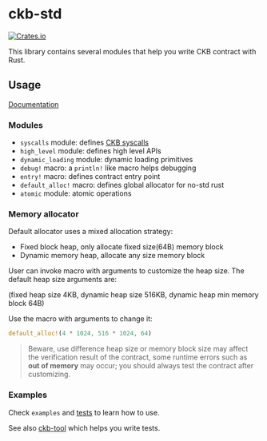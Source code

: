 # ckb-std
[![Crates.io](https://img.shields.io/crates/v/ckb-std.svg)](https://crates.io/crates/ckb-std) 

This library contains several modules that help you write CKB contract with Rust.

## Usage

[Documentation](https://docs.rs/ckb-std)

### Modules

* `syscalls` module: defines [CKB syscalls](https://github.com/nervosnetwork/rfcs/blob/master/rfcs/0009-vm-syscalls/0009-vm-syscalls.md)
* `high_level` module: defines high level APIs
* `dynamic_loading` module: dynamic loading primitives
* `debug!` macro: a `println!` like macro helps debugging
* `entry!` macro: defines contract entry point
* `default_alloc!` macro: defines global allocator for no-std rust
* `atomic` module: atomic operations
### Memory allocator

Default allocator uses a mixed allocation strategy:

* Fixed block heap, only allocate fixed size(64B) memory block
* Dynamic memory heap, allocate any size memory block

User can invoke macro with arguments to customize the heap size. The default heap size arguments are:

(fixed heap size 4KB, dynamic heap size 516KB, dynamic heap min memory block 64B)

Use the macro with arguments to change it:

``` rust
default_alloc!(4 * 1024, 516 * 1024, 64)
```

> Beware, use difference heap size or memory block size may affect the verification result of the contract, some runtime errors such as **out of memory** may occur; you should always test the contract after customizing.

### Examples

Check `examples` and [tests](https://github.com/nervosnetwork/ckb-std/blob/master/contracts/ckb-std-tests) to learn how to use.

See also [ckb-tool](https://github.com/nervosnetwork/capsule/tree/develop/crates/testtool) which helps you write tests.
